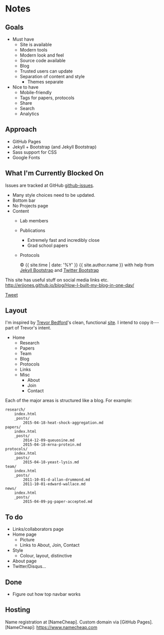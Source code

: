 # Notes

## Goals

* Must have
	* Site is available
	* Modern tools
	* Modern look and feel
	* Source code available
	* Blog
	* Trusted users can update
	* Separation of content and style
		* Themes separate
* Nice to have
	* Mobile-friendly
	* Tags for papers, protocols
	* Share
	* Search
	* Analytics

## Approach

* GitHub Pages
* Jekyll + Bootstrap (and Jekyll Bootstrap)
* Sass support for CSS
* Google Fonts

## What I'm Currently Blocked On

Issues are tracked at GitHub [github-issues].

[github-issues]: https://github.com/ewallace/ewallace.github.io/issues

* Many style choices need to be updated.
* Bottom bar
* No Projects page
* Content
	* Lab members
	* Publications
		* Extremely fast and incredibly close
		* Grad school papers
	* Protocols
	

        <p>&copy; {{ site.time | date: '%Y' }} {{ site.author.name }}
          with help from <a href="http://jekyllbootstrap.com" target="_blank" title="The Definitive Jekyll Blogging Framework">Jekyll Bootstrap</a>
          and <a href="http://twitter.github.com/bootstrap/" target="_blank">Twitter Bootstrap</a>
        </p>


This site has useful stuff on social media links etc.
http://erjjones.github.io/blog/How-I-built-my-blog-in-one-day/

<a href="https://twitter.com/share" class="twitter-share-button">Tweet</a>
<script>
	!function(d,s,id){
		var js,fjs=d.getElementsByTagName(s)[0],p=/^http:/.test(d.location)?'http':'https';
		if(!d.getElementById(id)){
			js=d.createElement(s);
			js.id=id;
			js.src=p+'://platform.twitter.com/widgets.js';
			fjs.parentNode.insertBefore(js,fjs);
		}
	}(document, 'script', 'twitter-wjs');
</script>


## Layout

I'm inspired by [Trevor Bedford]'s clean, functional [site][1]. I intend to copy it---part of Trevor's intent.

* Home
	* Research
	* Papers
	* Team
	* Blog
	* Protocols
	* Links
	* Misc
		* About
		* Join
		* Contact

Each of the major areas is structured like a blog. For example:

	research/
		index.html
		_posts/
			2015-04-18-heat-shock-aggregation.md
	papers/
		index.html
		_posts/
			2014-12-09-queuosine.md
			2015-04-18-mrna-protein.md
	protocols/
		index.html
		_posts/
			2015-04-18-yeast-lysis.md
	team/
		index.html
		_posts/
			2011-10-01-d-allan-drummond.md
			2011-10-01-edward-wallace.md
	news/
		index.html
		_posts/
			2015-04-09-pg-paper-accepted.md



## To do

* Links/collaborators page
* Home page
	* Picture
	* Links to About, Join, Contact
* Style
    * Colour, layout, distinctive
* About page
* Twitter/Disqus...


## Done

* Figure out how top navbar works

## Hosting

Name registration at [NameCheap]. Custom domain via [GitHub Pages].
[NameCheap]: https://www.namecheap.com

[Trevor Bedford]: http://bedford.io/team/trevor-bedford/
[1]: http://bedford.io

